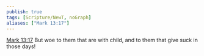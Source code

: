 ```yaml
---
publish: true
tags: [Scripture/NewT, noGraph]
aliases: ["Mark 13:17"]
---
```

[Mark 13:17](https://churchofjesuschrist.org/study/scriptures/nt/mark/13?lang=eng&id=p17#p17) But woe to them that are with child, and to them that give suck in those days!
